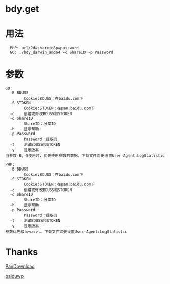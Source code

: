 # bdy.get

# 用法
```
  PHP: url/?d=shareid&p=password
  GO: ./bdy_darwin_amd64 -d ShareID -p Password
```

# 参数
```
GO:
  -B BDUSS
    	Cookie:BDUSS：在baidu.com下
  -S STOKEN
    	Cookie:STOKEN：在pan.baidu.com下
  -c	创建或修改BDUSS和STOKEN
  -d ShareID
    	ShareID：分享ID
  -h	显示帮助
  -p Password
    	Password：提取码
  -t	测试BDUSS和STOKEN
  -v	显示版本
当参数-B,-S使用时，优先使用参数的数据。下载文件需要设置User-Agent:LogStatistic
```

```
PHP:
  -B BDUSS
    	Cookie:BDUSS：在baidu.com下
  -S STOKEN
    	Cookie:STOKEN：在pan.baidu.com下
  -c	创建或修改BDUSS和STOKEN
  -d ShareID
    	ShareID：分享ID
  -h	显示帮助
  -p Password
    	Password：提取码
  -t	测试BDUSS和STOKEN
  -v	显示版本
参数优先级h>v>c>t。下载文件需要设置User-Agent:LogStatistic
```


# Thanks

[PanDownload](https://pandownload.com)

[baiduwp](https://github.com/TkzcM/baiduwp)
